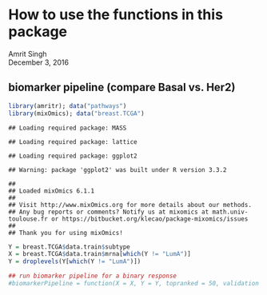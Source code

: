 # How to use the functions in this package
Amrit Singh  
December 3, 2016  



## biomarker pipeline (compare Basal vs. Her2)


```r
library(amritr); data("pathways")
library(mixOmics); data("breast.TCGA")
```

```
## Loading required package: MASS
```

```
## Loading required package: lattice
```

```
## Loading required package: ggplot2
```

```
## Warning: package 'ggplot2' was built under R version 3.3.2
```

```
## 
## Loaded mixOmics 6.1.1
## 
## Visit http://www.mixOmics.org for more details about our methods.
## Any bug reports or comments? Notify us at mixomics at math.univ-toulouse.fr or https://bitbucket.org/klecao/package-mixomics/issues
## 
## Thank you for using mixOmics!
```

```r
Y = breast.TCGA$data.train$subtype
X = breast.TCGA$data.train$mrna[which(Y != "LumA")]
Y = droplevels(Y[which(Y != "LumA")])

## run biomarker pipeline for a binary response
#biomarkerPipeline = function(X = X, Y = Y, topranked = 50, validation = "Mfold", M = 5, iter = 1, threads = 1, progressBar = TRUE, pathways = pathways)
```
